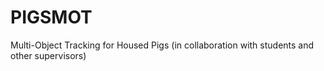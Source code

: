 # PIGSMOT
Multi-Object Tracking for Housed Pigs (in collaboration with students and other supervisors)

